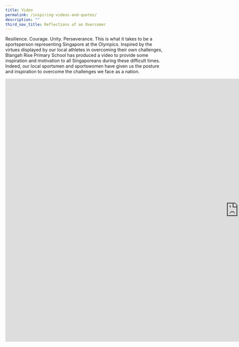 ```yaml
---
title: Video
permalink: /inspiring-videos-and-quotes/
description: ""
third_nav_title: Reflections of an Overcomer
---
```

<p>Resilience. Courage. Unity. Perseverance. This is what it takes to be a sportsperson representing Singapore at the Olympics. Inspired by the virtues displayed by our local athletes in overcoming their own challenges, Blangah Rise Primary School has produced a video to provide some inspiration and motivation to all Singaporeans during these difficult times. Indeed, our local sportsmen and sportswomen have given us the posture and inspiration to overcome the challenges we face as a nation.</p>
<iframe width="1460" height="821" src="https://www.youtube.com/embed/_2j-atmKi6Y" title="Reflections of an Overcomer: Life Lessons from our SG Sports Heroes (Blangah Rise Primary School)" frameborder="0" allow="accelerometer; autoplay; clipboard-write; encrypted-media; gyroscope; picture-in-picture; web-share" allowfullscreen></iframe>
